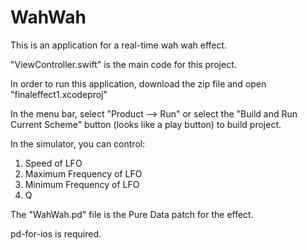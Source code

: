 # WahWah
This is an application for a real-time wah wah effect.

"ViewController.swift" is the main code for this project.

In order to run this application, download the zip file and open "finaleffect1.xcodeproj"

In the menu bar, select "Product --> Run" or select the "Build and Run Current Scheme" button (looks like a play button) to build project. 

In the simulator, you can control:
1. Speed of LFO
2. Maximum Frequency of LFO
3. Minimum Frequency of LFO
4. Q

The "WahWah.pd" file is the Pure Data patch for the effect.

pd-for-ios is required.
